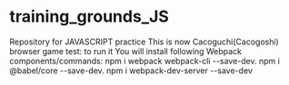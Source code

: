 # training_grounds_JS
 Repository for JAVASCRIPT practice
This is now Cacoguchi(Cacogoshi) browser game test: to run it You will install following Webpack components/commands:
npm i webpack webpack-cli --save-dev.
npm i @babel/core --save-dev.
npm i webpack-dev-server --save-dev


